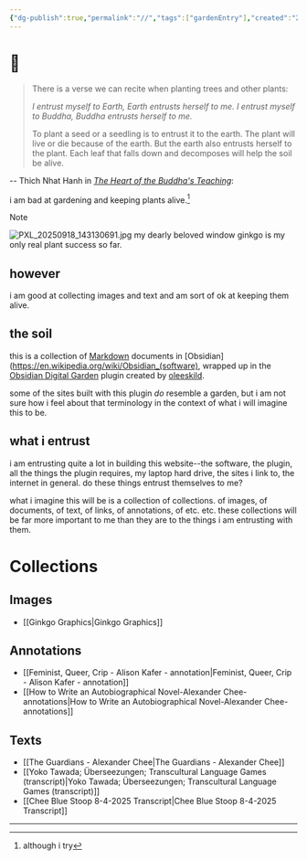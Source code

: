 ```yaml
---
{"dg-publish":true,"permalink":"//","tags":["gardenEntry"],"created":"2025-09-18T18:50:55.645-04:00","updated":"2025-09-19T11:26:30.517-04:00"}
---
```


# 🏡

> There is a verse we can recite when planting trees and other plants: 
> 
> *I entrust myself to Earth, 
> Earth entrusts herself to me. 
> I entrust myself to Buddha, 
> Buddha entrusts herself to me.* 
> 
> To plant a seed or a seedling is to entrust it to the earth. The plant will live or die because of the earth. But the earth also entrusts herself to the plant. Each leaf that falls down and decomposes will help the soil be alive.

-- Thich Nhat Hanh in [*The Heart of the Buddha's Teaching*](https://www.dwms.org/uploads/8/7/8/7/87873912/thich_nhat_hanh_-_the_heart_of_buddhas_teaching.pdf):

i am bad at gardening and keeping plants alive.[^1]

> [!NOTE]
> ![PXL_20250918_143130691.jpg](/img/user/PXL_20250918_143130691.jpg)
> my dearly beloved window ginkgo is my only real plant success so far.

## however

i am good at collecting images and text and am sort of ok at keeping them alive.

## the soil

this is a collection of [Markdown](https://en.wikipedia.org/wiki/Markdown) documents in [Obsidian](https://en.wikipedia.org/wiki/Obsidian_(software), wrapped up in the [Obsidian Digital Garden](https://dg-docs.ole.dev/) plugin created by [oleeskild](https://github.com/oleeskild/obsidian-digital-garden).

some of the sites built with this plugin *do* resemble a garden, but i am not sure how i feel about that terminology in the context of what i will imagine this to be.

## what i entrust

i am entrusting quite a lot in building this website--the software, the plugin, all the things the plugin requires, my laptop hard drive, the sites i link to, the internet in general. do these things entrust themselves to me?

what i imagine this will be is a collection of collections. of images, of documents, of text, of links, of annotations, of etc. etc. these collections will be far more important to me than they are to the things i am entrusting with them. 

# Collections

## Images
- [[Ginkgo Graphics\|Ginkgo Graphics]]
## Annotations
- [[Feminist, Queer, Crip - Alison Kafer - annotation\|Feminist, Queer, Crip - Alison Kafer - annotation]]
- [[How to Write an Autobiographical Novel-Alexander Chee-annotations\|How to Write an Autobiographical Novel-Alexander Chee-annotations]]

## Texts
- [[The Guardians - Alexander Chee\|The Guardians - Alexander Chee]]
- [[Yoko Tawada; Überseezungen; Transcultural Language Games (transcript)\|Yoko Tawada; Überseezungen; Transcultural Language Games (transcript)]]
- [[Chee Blue Stoop 8-4-2025 Transcript\|Chee Blue Stoop 8-4-2025 Transcript]]



---
[^1]: although i try